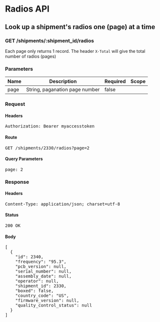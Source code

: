# Radios API

## Look up a shipment&#39;s radios one (page) at a time 

### GET /shipments/:shipment_id/radios

Each page only returns 1 record. The header `X-Total` will give the total number of radios (pages)

### Parameters

| Name | Description | Required | Scope |
|------|-------------|----------|-------|
| page | String, paganation page number | false |  |

### Request

#### Headers

<pre>Authorization: Bearer myaccesstoken</pre>

#### Route

<pre>GET /shipments/2330/radios?page=2</pre>

#### Query Parameters

<pre>page: 2</pre>

### Response

#### Headers

<pre>Content-Type: application/json; charset=utf-8</pre>

#### Status

<pre>200 OK</pre>

#### Body

<pre>[
  {
    "id": 2340,
    "frequency": "95.3",
    "pcb_version": null,
    "serial_number": null,
    "assembly_date": null,
    "operator": null,
    "shipment_id": 2330,
    "boxed": false,
    "country_code": "US",
    "firmware_version": null,
    "quality_control_status": null
  }
]</pre>

